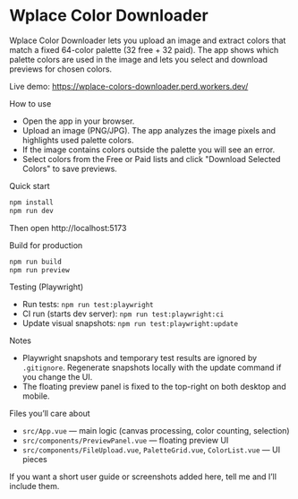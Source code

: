 # Wplace Color Downloader

Wplace Color Downloader lets you upload an image and extract colors that match a fixed 64-color palette (32 free + 32 paid). The app shows which palette colors are used in the image and lets you select and download previews for chosen colors.

Live demo: https://wplace-colors-downloader.perd.workers.dev/

How to use
- Open the app in your browser.
- Upload an image (PNG/JPG). The app analyzes the image pixels and highlights used palette colors.
- If the image contains colors outside the palette you will see an error.
- Select colors from the Free or Paid lists and click "Download Selected Colors" to save previews.

Quick start

```bash
npm install
npm run dev
```

Then open http://localhost:5173

Build for production

```bash
npm run build
npm run preview
```

Testing (Playwright)
- Run tests: `npm run test:playwright`
- CI run (starts dev server): `npm run test:playwright:ci`
- Update visual snapshots: `npm run test:playwright:update`

Notes
- Playwright snapshots and temporary test results are ignored by `.gitignore`. Regenerate snapshots locally with the update command if you change the UI.
- The floating preview panel is fixed to the top-right on both desktop and mobile.

Files you’ll care about
- `src/App.vue` — main logic (canvas processing, color counting, selection)
- `src/components/PreviewPanel.vue` — floating preview UI
- `src/components/FileUpload.vue`, `PaletteGrid.vue`, `ColorList.vue` — UI pieces

If you want a short user guide or screenshots added here, tell me and I’ll include them.
